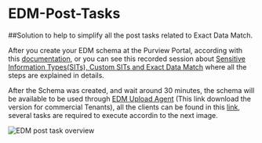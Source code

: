 # EDM-Post-Tasks
##Solution to help to simplify all the post tasks related to Exact Data Match.

After you create your EDM schema at the Purview Portal, according with this [documentation](https://learn.microsoft.com/en-us/purview/sit-create-edm-sit-unified-ux-schema-rule-package), or you can see this recorded session about [Sensitive Information Types(SITs), Custom SITs and Exact Data Match](https://youtu.be/Ynf9kyMAog4) where all the steps are explained in details.

After the Schema was created, and wait around 30 minutes, the schema will be available to be used through [EDM Upload Agent](https://go.microsoft.com/fwlink/?linkid=2088639) (This link download the version for commercial Tenants), all the clients can be found in this [link](https://learn.microsoft.com/en-us/purview/sit-get-started-exact-data-match-hash-upload#links-to-edm-upload-agent-by-subscription-type), several tasks are required to execute accordin to the next image.

![EDM post task overview](https://github.com/ProfKaz/EDM-Post-Tasks/assets/44684110/aaa29ede-71ba-43ba-a539-d530a150f336)

